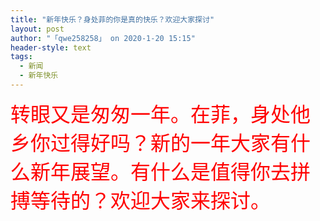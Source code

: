 ```yaml
---
title: "新年快乐？身处菲的你是真的快乐？欢迎大家探讨"
layout: post
author: "「qwe258258」 on 2020-1-20 15:15"
header-style: text
tags:
  - 新闻
  - 新年快乐
---
```


<head></head>
<body>
 <font face="楷体, 楷体_GB2312"><font size="6"><font color="#ff0000">转眼又是匆匆一年。在菲，身处他乡你过得好吗？新的一年大家有什么新年展望。有什么是值得你去拼搏等待的？欢迎大家来探讨。</font></font></font>
 <br>
</body>


